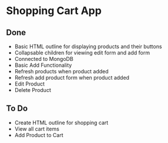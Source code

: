 # Shopping Cart App

## Done
- Basic HTML outline for displaying products and their buttons
- Collapsable children for viewing edit form and add form
- Connected to MongoDB
- Basic Add Functionality
- Refresh products when product added
- Refresh add product form when product added
- Edit Product
- Delete Product

## To Do
- Create HTML outline for shopping cart
- View all cart items
- Add Product to Cart